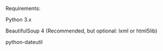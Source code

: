 Requirements:

Python 3.x

BeautifulSoup 4 (Recommended, but optional: lxml or html5lib)

python-dateutil
